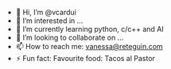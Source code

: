 - 👋 Hi, I’m @vcardui
- 👀 I’m interested in ...
- 🌱 I’m currently learning python, c/c++ and AI
- 💞️ I’m looking to collaborate on ...
- 📫 How to reach me: vanessa@reteguin.com
- ⚡ Fun fact: Favourite food: Tacos al Pastor 

<!---
vcardui/vcardui is a ✨ special ✨ repository because its `README.md` (this file) appears on your GitHub profile.
You can click the Preview link to take a look at your changes.
--->
